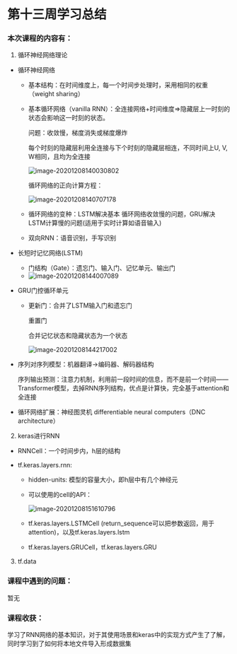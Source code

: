 # 第十三周学习总结

### 本次课程的内容有：

1. 循环神经网络理论

- 循环神经网络

  - 基本结构：在时间维度上，每一个时间步处理时，采用相同的权重（weight sharing）

  - 基本循环网络（vanilla RNN）：全连接网络+时间维度=>隐藏层上一时刻的状态会影响这一时刻的状态。

    问题：收敛慢，梯度消失或梯度爆炸

    每个时刻的隐藏层利用全连接与下个时刻的隐藏层相连，不同时间上U, V, W相同，且均为全连接

    ![image-20201208140030802](C:\Users\13693\AppData\Roaming\Typora\typora-user-images\image-20201208140030802.png)

    循环网络的正向计算方程：

    ![image-20201208140707178](C:\Users\13693\AppData\Roaming\Typora\typora-user-images\image-20201208140707178.png)

  - 循环网络的变种：LSTM解决基本 循环网络收敛慢的问题，GRU解决LSTM计算慢的问题(适用于实时计算如语音输入)

  - 双向RNN：语音识别，手写识别

- 长短时记忆网络(LSTM)

  - 门结构（Gate）：遗忘门、输入门、记忆单元、输出门
  - ![image-20201208144007089](C:\Users\13693\AppData\Roaming\Typora\typora-user-images\image-20201208144007089.png)
  
- GRU门控循环单元

  - 更新门：合并了LSTM输入门和遗忘门

    重置门

    合并记忆状态和隐藏状态为一个状态

    ![image-20201208144217002](C:\Users\13693\AppData\Roaming\Typora\typora-user-images\image-20201208144217002.png)

- 序列对序列模型：机器翻译->编码器、解码器结构

  序列输出预测：注意力机制，利用前一段时间的信息，而不是前一个时间——Transformer模型，去掉RNN序列结构，优点是计算快，完全基于attention和全连接
  
- 循环网络扩展：神经图灵机 differentiable neural computers（DNC architecture）

2. keras进行RNN

- RNNCell：一个时间步内，h层的结构

- tf.keras.layers.rnn:

  - hidden-units: 模型的容量大小，即h层中有几个神经元

  - 可以使用的cell的API：

    ![image-20201208151610796](C:\Users\13693\AppData\Roaming\Typora\typora-user-images\image-20201208151610796.png)

  - tf.keras.layers.LSTMCell (return_sequence可以把参数返回，用于attention)，以及tf.keras.layers.lstm
  
  - tf.keras.layers.GRUCell，tf.keras.layers.GRU
  
3. tf.data


### 课程中遇到的问题：

暂无

### 课程收获：

学习了RNN网络的基本知识，对于其使用场景和keras中的实现方式产生了了解，同时学习到了如何将本地文件导入形成数据集
